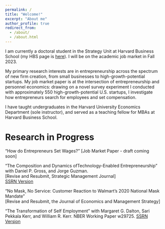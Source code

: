 ```yaml
---
permalink: /
title: "Welcome!"
excerpt: "About me"
author_profile: true
redirect_from: 
  - /about/
  - /about.html
---
```


I am currently a doctoral student in the Strategy Unit at Harvard Business School (my HBS page is [here](https://www.hbs.edu/faculty/Pages/profile.aspx?facId=1068346)). I will be on the academic job market in Fall 2023.

My primary research interests are in entrepreneurship across the spectrum of new firm creation, from small businesses to high-growth-potential startups. My job market paper is at the intersection of entrepreneurship and personnel economics: drawing on a novel survey experiment I conducted with approximately 550 high-growth-potential U.S. startups, I investigate how entrepreneurs search for employees and set compensation. 

I have taught undergraduates in the Harvard University Economics Department (sole instructor), and served as a teaching fellow for MBAs at Harvard Business School.


Research in Progress
======

“How do Entrepreneurs Set Wages?” [Job Market Paper - draft coming soon]

“The Composition and Dynamics ofTechnology-Enabled Entrepreneurship” with Daniel P. Gross, and Jorge Guzman.\
[Revise and Resubmit, Strategic Management Journal]\
[SSRN Version](https://papers.ssrn.com/sol3/papers.cfm?abstract_id=4383445)

“No Mask, No Service: Customer Reaction to Walmart’s 2020 National Mask Mandate”\
[Revise and Resubmit, the Journal of Economics and Management Strategy]

“The Transformation of Self Employment” with Margaret G. Dalton, Sari Pekkala Kerr, and William R. Kerr.
NBER Working Paper w29725. [SSRN Version](https://papers.ssrn.com/sol3/papers.cfm?abstract_id=4028341)
